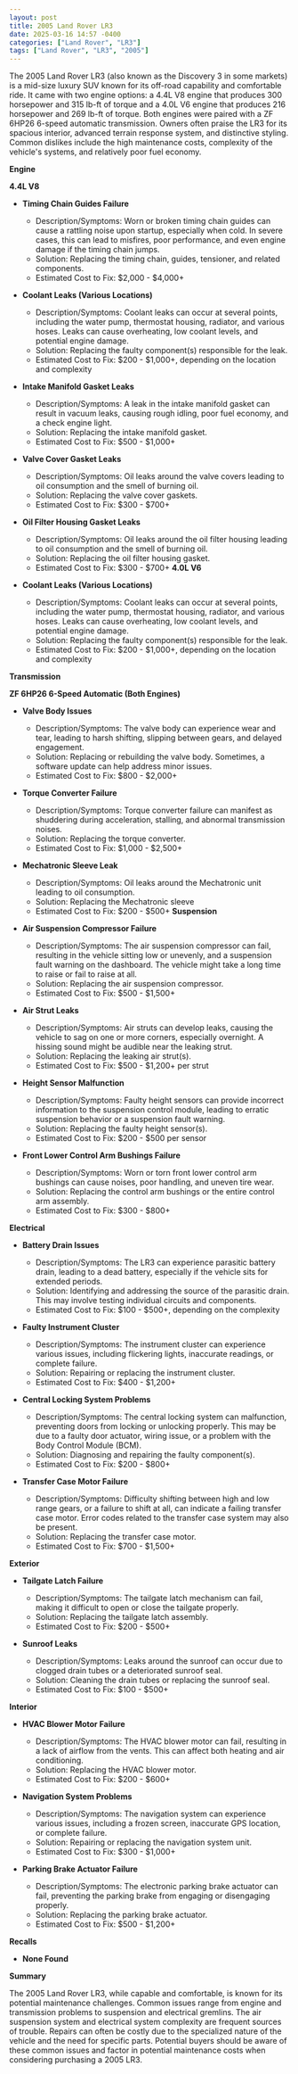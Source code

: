 ```yaml
---
layout: post
title: 2005 Land Rover LR3
date: 2025-03-16 14:57 -0400
categories: ["Land Rover", "LR3"]
tags: ["Land Rover", "LR3", "2005"]
---
```

The 2005 Land Rover LR3 (also known as the Discovery 3 in some markets) is a mid-size luxury SUV known for its off-road capability and comfortable ride. It came with two engine options: a 4.4L V8 engine that produces 300 horsepower and 315 lb-ft of torque and a 4.0L V6 engine that produces 216 horsepower and 269 lb-ft of torque. Both engines were paired with a ZF 6HP26 6-speed automatic transmission. Owners often praise the LR3 for its spacious interior, advanced terrain response system, and distinctive styling. Common dislikes include the high maintenance costs, complexity of the vehicle's systems, and relatively poor fuel economy.

**Engine**

**4.4L V8**

*   **Timing Chain Guides Failure**
    *   Description/Symptoms: Worn or broken timing chain guides can cause a rattling noise upon startup, especially when cold. In severe cases, this can lead to misfires, poor performance, and even engine damage if the timing chain jumps.
    *   Solution: Replacing the timing chain, guides, tensioner, and related components.
    *   Estimated Cost to Fix: $2,000 - $4,000+

*   **Coolant Leaks (Various Locations)**
    *   Description/Symptoms: Coolant leaks can occur at several points, including the water pump, thermostat housing, radiator, and various hoses. Leaks can cause overheating, low coolant levels, and potential engine damage.
    *   Solution: Replacing the faulty component(s) responsible for the leak.
    *   Estimated Cost to Fix: $200 - $1,000+, depending on the location and complexity

*   **Intake Manifold Gasket Leaks**
    *   Description/Symptoms: A leak in the intake manifold gasket can result in vacuum leaks, causing rough idling, poor fuel economy, and a check engine light.
    *   Solution: Replacing the intake manifold gasket.
    *   Estimated Cost to Fix: $500 - $1,000+

*   **Valve Cover Gasket Leaks**
    *   Description/Symptoms: Oil leaks around the valve covers leading to oil consumption and the smell of burning oil.
    *   Solution: Replacing the valve cover gaskets.
    *   Estimated Cost to Fix: $300 - $700+

*   **Oil Filter Housing Gasket Leaks**
    *   Description/Symptoms: Oil leaks around the oil filter housing leading to oil consumption and the smell of burning oil.
    *   Solution: Replacing the oil filter housing gasket.
    *   Estimated Cost to Fix: $300 - $700+
**4.0L V6**

* **Coolant Leaks (Various Locations)**
    * Description/Symptoms: Coolant leaks can occur at several points, including the water pump, thermostat housing, radiator, and various hoses. Leaks can cause overheating, low coolant levels, and potential engine damage.
    * Solution: Replacing the faulty component(s) responsible for the leak.
    * Estimated Cost to Fix: $200 - $1,000+, depending on the location and complexity

**Transmission**

**ZF 6HP26 6-Speed Automatic (Both Engines)**

*   **Valve Body Issues**
    *   Description/Symptoms: The valve body can experience wear and tear, leading to harsh shifting, slipping between gears, and delayed engagement.
    *   Solution: Replacing or rebuilding the valve body. Sometimes, a software update can help address minor issues.
    *   Estimated Cost to Fix: $800 - $2,000+

*   **Torque Converter Failure**
    *   Description/Symptoms: Torque converter failure can manifest as shuddering during acceleration, stalling, and abnormal transmission noises.
    *   Solution: Replacing the torque converter.
    *   Estimated Cost to Fix: $1,000 - $2,500+

*   **Mechatronic Sleeve Leak**
    * Description/Symptoms: Oil leaks around the Mechatronic unit leading to oil consumption.
    * Solution: Replacing the Mechatronic sleeve
    * Estimated Cost to Fix: $200 - $500+
**Suspension**

*   **Air Suspension Compressor Failure**
    *   Description/Symptoms: The air suspension compressor can fail, resulting in the vehicle sitting low or unevenly, and a suspension fault warning on the dashboard. The vehicle might take a long time to raise or fail to raise at all.
    *   Solution: Replacing the air suspension compressor.
    *   Estimated Cost to Fix: $500 - $1,500+

*   **Air Strut Leaks**
    *   Description/Symptoms: Air struts can develop leaks, causing the vehicle to sag on one or more corners, especially overnight. A hissing sound might be audible near the leaking strut.
    *   Solution: Replacing the leaking air strut(s).
    *   Estimated Cost to Fix: $500 - $1,200+ per strut

*   **Height Sensor Malfunction**
    *   Description/Symptoms: Faulty height sensors can provide incorrect information to the suspension control module, leading to erratic suspension behavior or a suspension fault warning.
    *   Solution: Replacing the faulty height sensor(s).
    *   Estimated Cost to Fix: $200 - $500 per sensor

*   **Front Lower Control Arm Bushings Failure**
    *   Description/Symptoms: Worn or torn front lower control arm bushings can cause noises, poor handling, and uneven tire wear.
    *   Solution: Replacing the control arm bushings or the entire control arm assembly.
    *   Estimated Cost to Fix: $300 - $800+

**Electrical**

*   **Battery Drain Issues**
    *   Description/Symptoms: The LR3 can experience parasitic battery drain, leading to a dead battery, especially if the vehicle sits for extended periods.
    *   Solution: Identifying and addressing the source of the parasitic drain. This may involve testing individual circuits and components.
    *   Estimated Cost to Fix: $100 - $500+, depending on the complexity

*   **Faulty Instrument Cluster**
    *   Description/Symptoms: The instrument cluster can experience various issues, including flickering lights, inaccurate readings, or complete failure.
    *   Solution: Repairing or replacing the instrument cluster.
    *   Estimated Cost to Fix: $400 - $1,200+

*   **Central Locking System Problems**
    *   Description/Symptoms: The central locking system can malfunction, preventing doors from locking or unlocking properly. This may be due to a faulty door actuator, wiring issue, or a problem with the Body Control Module (BCM).
    *   Solution: Diagnosing and repairing the faulty component(s).
    *   Estimated Cost to Fix: $200 - $800+

*   **Transfer Case Motor Failure**
    *   Description/Symptoms: Difficulty shifting between high and low range gears, or a failure to shift at all, can indicate a failing transfer case motor. Error codes related to the transfer case system may also be present.
    *   Solution: Replacing the transfer case motor.
    *   Estimated Cost to Fix: $700 - $1,500+

**Exterior**

*   **Tailgate Latch Failure**
    *   Description/Symptoms: The tailgate latch mechanism can fail, making it difficult to open or close the tailgate properly.
    *   Solution: Replacing the tailgate latch assembly.
    *   Estimated Cost to Fix: $200 - $500+

*   **Sunroof Leaks**
    *   Description/Symptoms: Leaks around the sunroof can occur due to clogged drain tubes or a deteriorated sunroof seal.
    *   Solution: Cleaning the drain tubes or replacing the sunroof seal.
    *   Estimated Cost to Fix: $100 - $500+

**Interior**

*   **HVAC Blower Motor Failure**
    *   Description/Symptoms: The HVAC blower motor can fail, resulting in a lack of airflow from the vents. This can affect both heating and air conditioning.
    *   Solution: Replacing the HVAC blower motor.
    *   Estimated Cost to Fix: $200 - $600+

*   **Navigation System Problems**
    *   Description/Symptoms: The navigation system can experience various issues, including a frozen screen, inaccurate GPS location, or complete failure.
    *   Solution: Repairing or replacing the navigation system unit.
    *   Estimated Cost to Fix: $300 - $1,000+

*   **Parking Brake Actuator Failure**
    *   Description/Symptoms: The electronic parking brake actuator can fail, preventing the parking brake from engaging or disengaging properly.
    *   Solution: Replacing the parking brake actuator.
    *   Estimated Cost to Fix: $500 - $1,200+

**Recalls**

*   **None Found**

**Summary**

The 2005 Land Rover LR3, while capable and comfortable, is known for its potential maintenance challenges. Common issues range from engine and transmission problems to suspension and electrical gremlins. The air suspension system and electrical system complexity are frequent sources of trouble. Repairs can often be costly due to the specialized nature of the vehicle and the need for specific parts. Potential buyers should be aware of these common issues and factor in potential maintenance costs when considering purchasing a 2005 LR3.

